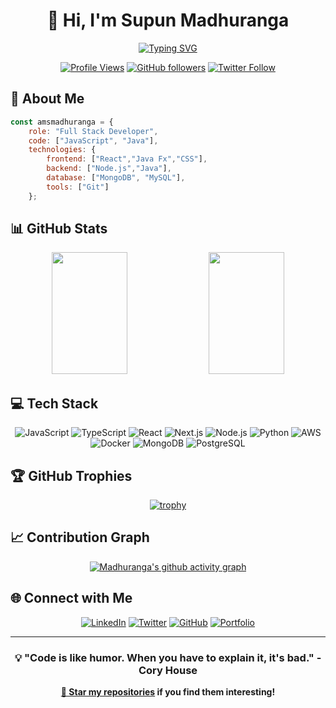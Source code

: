 # <div align="center">👋 Hi, I'm Supun Madhuranga</div>

<div align="center">
  
[![Typing SVG](https://readme-typing-svg.demolab.com?font=Montserrat&weight=600&size=24&duration=3000&pause=1000&color=2F81F7&center=true&vCenter=true&random=false&width=500&lines=Full+Stack+Developer;Software+Engineer;Tech+Innovation)](https://git.io/typing-svg)

[![Profile Views](https://komarev.com/ghpvc/?username=smadhuranga&color=2F81F7&style=for-the-badge&label=PROFILE+VIEWS)](https://github.com/smadhuranga)
[![GitHub followers](https://img.shields.io/github/followers/smadhuranga?style=for-the-badge&color=2F81F7&labelColor=1a1e22)](https://github.com/smadhuranga?tab=followers)
[![Twitter Follow](https://img.shields.io/twitter/follow/smadhuranga?style=for-the-badge&color=2F81F7&labelColor=1a1e22&logo=twitter)](https://twitter.com/smadhuranga)

</div>

## 🚀 About Me

```javascript
const amsmadhuranga = {
    role: "Full Stack Developer",
    code: ["JavaScript", "Java"],
    technologies: {
        frontend: ["React","Java Fx","CSS"],
        backend: ["Node.js","Java"],
        database: ["MongoDB", "MySQL"],
        tools: ["Git"]
    };
```

## 📊 GitHub Stats

<div align="center">
  <img width="49%" height="195px" src="https://github-readme-stats.vercel.app/api?username=smadhuranga&show_icons=true&theme=github_dark&hide_border=true&bg_color=0d1117&title_color=2F81F7&icon_color=2F81F7&text_color=ffffff&count_private=true" />
  <img width="49%" height="195px" src="https://github-readme-streak-stats.herokuapp.com/?user=smadhuranga&theme=github-dark&hide_border=true&background=0d1117&ring=2F81F7&fire=2F81F7&currStreakLabel=2F81F7" />
</div>

## 💻 Tech Stack

<div align="center">

![JavaScript](https://img.shields.io/badge/JavaScript-F7DF1E?style=for-the-badge&logo=javascript&logoColor=black)
![TypeScript](https://img.shields.io/badge/TypeScript-007ACC?style=for-the-badge&logo=typescript&logoColor=white)
![React](https://img.shields.io/badge/React-20232A?style=for-the-badge&logo=react&logoColor=61DAFB)
![Next.js](https://img.shields.io/badge/Next.js-000000?style=for-the-badge&logo=next.js&logoColor=white)
![Node.js](https://img.shields.io/badge/Node.js-339933?style=for-the-badge&logo=node.js&logoColor=white)
![Python](https://img.shields.io/badge/Python-3776AB?style=for-the-badge&logo=python&logoColor=white)
![AWS](https://img.shields.io/badge/AWS-232F3E?style=for-the-badge&logo=amazon-aws&logoColor=white)
![Docker](https://img.shields.io/badge/Docker-2496ED?style=for-the-badge&logo=docker&logoColor=white)
![MongoDB](https://img.shields.io/badge/MongoDB-47A248?style=for-the-badge&logo=mongodb&logoColor=white)
![PostgreSQL](https://img.shields.io/badge/PostgreSQL-316192?style=for-the-badge&logo=postgresql&logoColor=white)

</div>

## 🏆 GitHub Trophies

<div align="center">
  
[![trophy](https://github-profile-trophy.vercel.app/?username=smadhuranga&theme=algolia&no-frame=true&row=1&column=6&margin-w=15&margin-h=15)](https://github.com/ryo-ma/github-profile-trophy)

</div>

## 📈 Contribution Graph

<div align="center">
  
[![Madhuranga's github activity graph](https://github-readme-activity-graph.vercel.app/graph?username=smadhuranga&theme=react-dark&hide_border=true&area=true&bg_color=0d1117&color=2F81F7&line=2F81F7&point=2F81F7)](https://github.com/smadhuranga)

</div>

## 🌐 Connect with Me

<div align="center">
  
[![LinkedIn](https://img.shields.io/badge/LinkedIn-0077B5?style=for-the-badge&logo=linkedin&logoColor=white)]([https://linkedin.com/in/smadhuranga](https://www.linkedin.com/in/supun-madhuranga-20664228b/))
[![Twitter](https://img.shields.io/badge/Twitter-1DA1F2?style=for-the-badge&logo=twitter&logoColor=white)]([https://twitter.com/smadhuranga](https://x.com/amsmadhuranga))
[![GitHub](https://img.shields.io/badge/GitHub-100000?style=for-the-badge&logo=github&logoColor=white)](https://github.com/smadhuranga)
[![Portfolio](https://img.shields.io/badge/Portfolio-FF5722?style=for-the-badge&logo=google-chrome&logoColor=white)]( https://portfolio-e81cd.web.app)

</div>

---

<div align="center">
  
### 💡 "Code is like humor. When you have to explain it, it's bad." - Cory House

**[🌟 Star my repositories](https://github.com/smadhuranga?tab=repositories) if you find them interesting!**

</div>
